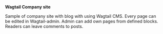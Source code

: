 **Wagtail Company site**

Sample of company site with blog with using Wagtail CMS. Every page can be edited in Wagtail-admin. Admin can add own 
pages from defined blocks. Readers can leave comments to posts.
